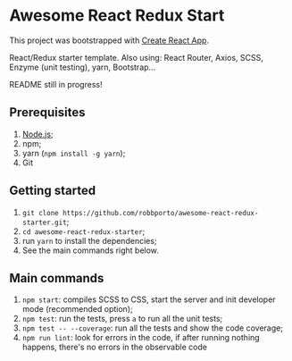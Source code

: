 # Awesome React Redux Start

This project was bootstrapped with [Create React App](https://github.com/facebookincubator/create-react-app).

React/Redux starter template. Also using: React Router, Axios, SCSS, Enzyme (unit testing), yarn, Bootstrap...

README still in progress!

## Prerequisites
1. [Node.js](https://nodejs.org/en/);
2. npm;
3. yarn (`npm install -g yarn`);
5. Git

## Getting started

1. `git clone https://github.com/robbporto/awesome-react-redux-starter.git`;
2. `cd awesome-react-redux-starter`;
3. run `yarn` to install the dependencies;
4. See the main commands right below.

## Main commands

1. `npm start`: compiles SCSS to CSS, start the server and init developer mode (recommended option);
2. `npm test`: run the tests, press `a` to run all the unit tests;
3. `npm test -- --coverage`: run all the tests and show the code coverage;
4. `npm run lint`: look for errors in the code, if after running nothing happens, there's no errors in the observable code